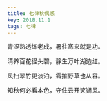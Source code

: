 ```yaml
---
title: 七律秋偶感
key: 2018.11.1
tags: 七律
---
```


青涩熟透练老成，暑往寒来就是功。

清养百花径头碧，静生万叶湖边红。

风扫翠竹更淡泊，霜摧野草也从容。

知秋何必看本色，守住云开笑朔风。

</br>


